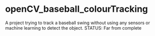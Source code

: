 # openCV_baseball_colourTracking
A project trying to track a baseball swing without using any sensors or machine learning to detect the object. STATUS: Far from complete
